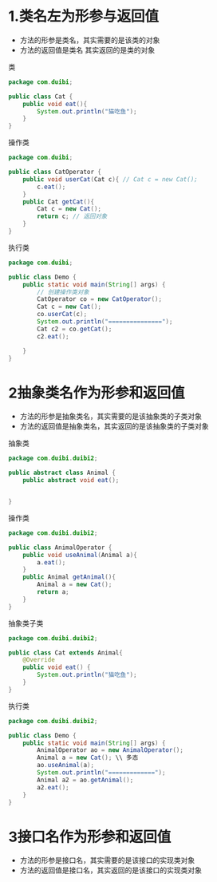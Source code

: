 # 1.类名左为形参与返回值

- 方法的形参是类名，其实需要的是该类的对象
- 方法的返回值是类名 其实返回的是类的对象

类

```java
package com.duibi;

public class Cat {
    public void eat(){
        System.out.println("猫吃鱼");
    }
}
```

操作类

```java
package com.duibi;

public class CatOperator {
    public void userCat(Cat c){ // Cat c = new Cat();
        c.eat();
    }
    public Cat getCat(){
        Cat c = new Cat();
        return c; // 返回对象
    }
}
```

执行类

```java
package com.duibi;

public class Demo {
    public static void main(String[] args) {
        // 创建操作类对象
        CatOperator co = new CatOperator();
        Cat c = new Cat();
        co.userCat(c);
        System.out.println("===============");
        Cat c2 = co.getCat();
        c2.eat();

    }
}
```

# 2抽象类名作为形参和返回值

- 方法的形参是抽象类名，其实需要的是该抽象类的子类对象
- 方法的返回值是抽象类名，其实返回的是该抽象类的子类对象

抽象类

```java
package com.duibi.duibi2;

public abstract class Animal {
    public abstract void eat();


}
```

操作类

```java
package com.duibi.duibi2;

public class AnimalOperator {
    public void useAnimal(Animal a){
        a.eat();
    }
    public Animal getAnimal(){
        Animal a = new Cat();
        return a;
    }
}
```

抽象类子类

```java
package com.duibi.duibi2;

public class Cat extends Animal{
    @Override
    public void eat() {
        System.out.println("猫吃鱼");
    }
}
```

执行类

```java
package com.duibi.duibi2;

public class Demo {
    public static void main(String[] args) {
        AnimalOperator ao = new AnimalOperator();
        Animal a = new Cat(); \\ 多态
        ao.useAnimal(a);
        System.out.println("=============");
        Animal a2 = ao.getAnimal();
        a2.eat();
    }
}
```

# 3接口名作为形参和返回值

- 方法的形参是接口名，其实需要的是该接口的实现类对象
- 方法的返回值是接口名，其实返回的是该接口的实现类对象